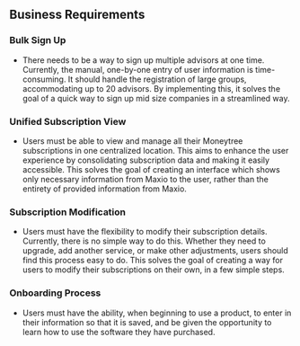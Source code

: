 ## Business Requirements

### Bulk Sign Up
- There needs to be a way to sign up multiple advisors at one time. Currently, the manual, one-by-one entry of user information is time-consuming. It should handle the registration of large groups, accommodating up to 20 advisors. By implementing this, it solves the goal of a quick way to sign up mid size companies in a streamlined way.

### Unified Subscription View
- Users must be able to view and manage all their Moneytree subscriptions in one centralized location. This aims to enhance the user experience by consolidating subscription data and making it easily accessible. This solves the goal of creating an interface which shows only necessary information from Maxio to the user, rather than the entirety of provided information from Maxio.

### Subscription Modification
- Users must have the flexibility to modify their subscription details. Currently, there is no simple way to do this. Whether they need to upgrade, add another service, or make other adjustments, users should find this process easy to do. This solves the goal of creating a way for users to modify their subscriptions on their own, in a few simple steps.

### Onboarding Process
- Users must have the ability, when beginning to use a product, to enter in their information so that it is saved, and be given the opportunity to learn how to use the software they have purchased.

